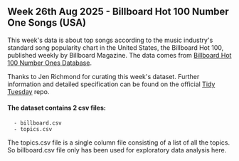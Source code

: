 ## Week 26th Aug 2025 - Billboard Hot 100 Number One Songs (USA)

This week's data is about top songs according to the music industry's standard song popularity chart in the United States, the Billboard Hot 100, published weekly by Billboard Magazine.
The data comes from  [Billboard Hot 100 Number Ones Database](https://docs.google.com/spreadsheets/d/1j1AUgtMnjpFTz54UdXgCKZ1i4bNxFjf01ImJ-BqBEt0/edit?gid=1974823090#gid=1974823090). 
  
Thanks to Jen Richmond for curating this week's dataset.
Further information and detailed specification can be found on the official [Tidy Tuesday](https://github.com/rfordatascience/tidytuesday/tree/main/data/2025/2025-08-26) repo.


#### The dataset contains 2 csv files: 
      - billboard.csv
      - topics.csv

The topics.csv file is a single column file consisting of a list of all the topics. So billboard.csv file only has been used for exploratory data analysis here.
